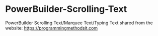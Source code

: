 # PowerBuilder-Scrolling-Text
PowerBuilder Scrolling Text/Marquee Text/Typing Text
shared from the website: https://programmingmethodsit.com
